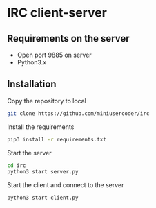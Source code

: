 # IRC client-server

## Requirements on the server

- Open port 9885 on server
- Python3.x


## Installation

Copy the repository to local

```bash
git clone https://github.com/miniusercoder/irc
```

Install the requirements
```bash
pip3 install -r requirements.txt
```

Start the server

```bash
cd irc
python3 start server.py
```

Start the client and connect to the server

```bash
python3 start client.py
```
